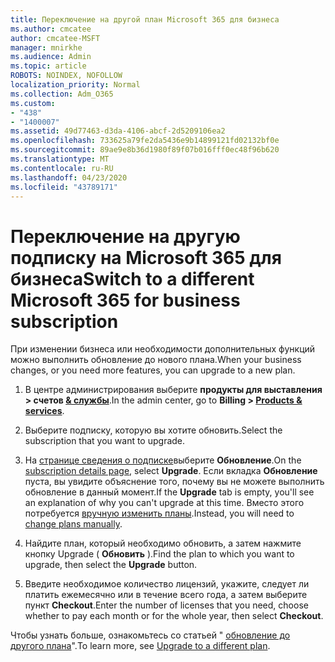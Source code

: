 ```yaml
---
title: Переключение на другой план Microsoft 365 для бизнеса
ms.author: cmcatee
author: cmcatee-MSFT
manager: mnirkhe
ms.audience: Admin
ms.topic: article
ROBOTS: NOINDEX, NOFOLLOW
localization_priority: Normal
ms.collection: Adm_O365
ms.custom:
- "438"
- "1400007"
ms.assetid: 49d77463-d3da-4106-abcf-2d5209106ea2
ms.openlocfilehash: 733625a79fe2da5436e9b14899121fd02132bf0e
ms.sourcegitcommit: 89ae9e8b36d1980f89f07b016fff0ec48f96b620
ms.translationtype: MT
ms.contentlocale: ru-RU
ms.lasthandoff: 04/23/2020
ms.locfileid: "43789171"
---
```

# <a name="switch-to-a-different-microsoft-365-for-business-subscription"></a><span data-ttu-id="02c37-102">Переключение на другую подписку на Microsoft 365 для бизнеса</span><span class="sxs-lookup"><span data-stu-id="02c37-102">Switch to a different Microsoft 365 for business subscription</span></span>

<span data-ttu-id="02c37-103">При изменении бизнеса или необходимости дополнительных функций можно выполнить обновление до нового плана.</span><span class="sxs-lookup"><span data-stu-id="02c37-103">When your business changes, or you need more features, you can upgrade to a new plan.</span></span>
  
1. <span data-ttu-id="02c37-104">В центре администрирования выберите **продукты для выставления \> счетов [& службы](https://go.microsoft.com/fwlink/p/?linkid=842054)**.</span><span class="sxs-lookup"><span data-stu-id="02c37-104">In the admin center, go to **Billing \> [Products & services](https://go.microsoft.com/fwlink/p/?linkid=842054)**.</span></span>

2. <span data-ttu-id="02c37-105">Выберите подписку, которую вы хотите обновить.</span><span class="sxs-lookup"><span data-stu-id="02c37-105">Select the subscription that you want to upgrade.</span></span>

3. <span data-ttu-id="02c37-106">На [странице сведения о подписке](https://admin.microsoft.com/AdminPortal/Home#/subscriptions/webdirect%252F0dbaa202-d590-4529-98c2-a5e2ebaac702)выберите **Обновление**.</span><span class="sxs-lookup"><span data-stu-id="02c37-106">On the [subscription details page](https://admin.microsoft.com/AdminPortal/Home#/subscriptions/webdirect%252F0dbaa202-d590-4529-98c2-a5e2ebaac702), select **Upgrade**.</span></span>  <span data-ttu-id="02c37-107">Если вкладка **Обновление** пуста, вы увидите объяснение того, почему вы не можете выполнить обновление в данный момент.</span><span class="sxs-lookup"><span data-stu-id="02c37-107">If the **Upgrade** tab is empty, you'll see an explanation of why you can't upgrade at this time.</span></span> <span data-ttu-id="02c37-108">Вместо этого потребуется [вручную изменить планы](https://docs.microsoft.com/microsoft-365/commerce/subscriptions/change-plans-manually?view=o365-worldwide).</span><span class="sxs-lookup"><span data-stu-id="02c37-108">Instead, you will need to [change plans manually](https://docs.microsoft.com/microsoft-365/commerce/subscriptions/change-plans-manually?view=o365-worldwide).</span></span>

4. <span data-ttu-id="02c37-109">Найдите план, который необходимо обновить, а затем нажмите кнопку Upgrade ( **Обновить** ).</span><span class="sxs-lookup"><span data-stu-id="02c37-109">Find the plan to which you want to upgrade, then select the **Upgrade** button.</span></span>

5. <span data-ttu-id="02c37-110">Введите необходимое количество лицензий, укажите, следует ли платить ежемесячно или в течение всего года, а затем выберите пункт **Checkout**.</span><span class="sxs-lookup"><span data-stu-id="02c37-110">Enter the number of licenses that you need, choose whether to pay each month or for the whole year, then select **Checkout**.</span></span>

<span data-ttu-id="02c37-111">Чтобы узнать больше, ознакомьтесь со статьей " [обновление до другого плана](https://docs.microsoft.com/office365/admin/subscriptions-and-billing/upgrade-to-different-plan)".</span><span class="sxs-lookup"><span data-stu-id="02c37-111">To learn more, see [Upgrade to a different plan](https://docs.microsoft.com/office365/admin/subscriptions-and-billing/upgrade-to-different-plan).</span></span>
